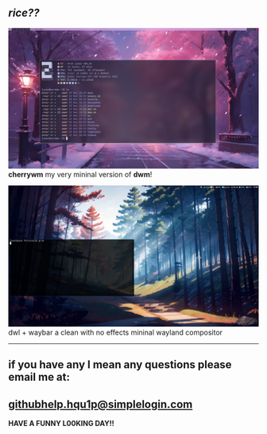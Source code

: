 *rice??*
------------------

![Preview](./assets/screenshots/dwm-screenshot.png)
**cherrywm** my very mininal version of **dwm**!

![Preview](./assets/screenshots/20231119_11h39m00s_grim.png)
dwl + waybar a clean with no effects mininal wayland compositor

------------------
if you have any I mean any questions please email me at:
--
githubhelp.hqu1p@simplelogin.com
--
**HAVE A FUNNY L00KING DAY!!**
